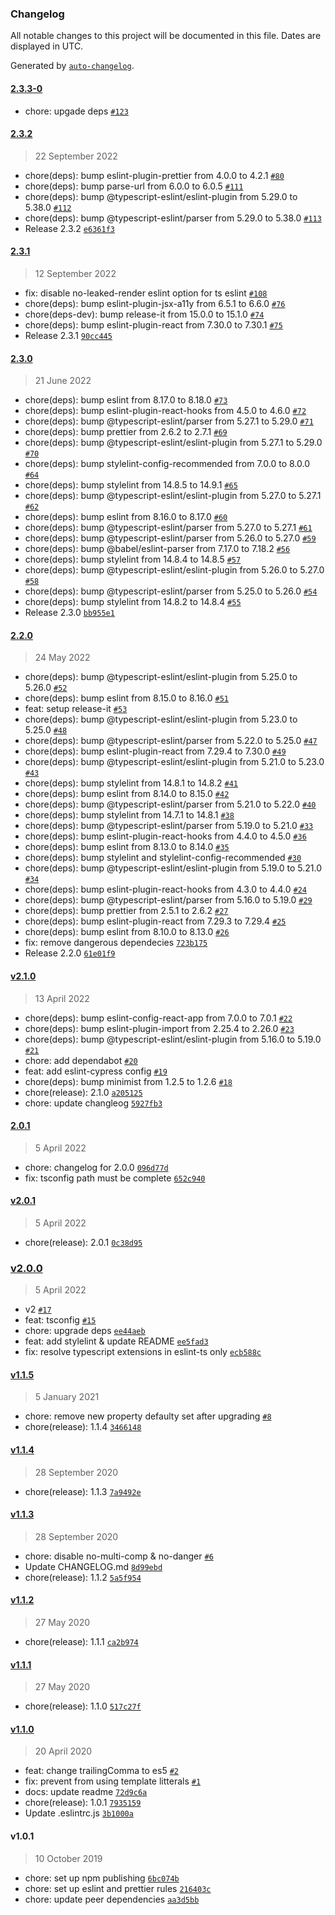 ### Changelog

All notable changes to this project will be documented in this file. Dates are displayed in UTC.

Generated by [`auto-changelog`](https://github.com/CookPete/auto-changelog).

#### [2.3.3-0](https://github.com/WTTJ/wttj-config-front/compare/2.3.2...2.3.3-0)

- chore: upgade deps [`#123`](https://github.com/WTTJ/wttj-config-front/pull/123)

#### [2.3.2](https://github.com/WTTJ/wttj-config-front/compare/2.3.1...2.3.2)

> 22 September 2022

- chore(deps): bump eslint-plugin-prettier from 4.0.0 to 4.2.1 [`#80`](https://github.com/WTTJ/wttj-config-front/pull/80)
- chore(deps): bump parse-url from 6.0.0 to 6.0.5 [`#111`](https://github.com/WTTJ/wttj-config-front/pull/111)
- chore(deps): bump @typescript-eslint/eslint-plugin from 5.29.0 to 5.38.0 [`#112`](https://github.com/WTTJ/wttj-config-front/pull/112)
- chore(deps): bump @typescript-eslint/parser from 5.29.0 to 5.38.0 [`#113`](https://github.com/WTTJ/wttj-config-front/pull/113)
- Release 2.3.2 [`e6361f3`](https://github.com/WTTJ/wttj-config-front/commit/e6361f39bbd845080de695634bbbb8a9aa6b7011)

#### [2.3.1](https://github.com/WTTJ/wttj-config-front/compare/2.3.0...2.3.1)

> 12 September 2022

- fix: disable no-leaked-render eslint option for ts eslint [`#108`](https://github.com/WTTJ/wttj-config-front/pull/108)
- chore(deps): bump eslint-plugin-jsx-a11y from 6.5.1 to 6.6.0 [`#76`](https://github.com/WTTJ/wttj-config-front/pull/76)
- chore(deps-dev): bump release-it from 15.0.0 to 15.1.0 [`#74`](https://github.com/WTTJ/wttj-config-front/pull/74)
- chore(deps): bump eslint-plugin-react from 7.30.0 to 7.30.1 [`#75`](https://github.com/WTTJ/wttj-config-front/pull/75)
- Release 2.3.1 [`90cc445`](https://github.com/WTTJ/wttj-config-front/commit/90cc445f0820c12c653b29fec25bcdd02b82f5e0)

#### [2.3.0](https://github.com/WTTJ/wttj-config-front/compare/2.2.0...2.3.0)

> 21 June 2022

- chore(deps): bump eslint from 8.17.0 to 8.18.0 [`#73`](https://github.com/WTTJ/wttj-config-front/pull/73)
- chore(deps): bump eslint-plugin-react-hooks from 4.5.0 to 4.6.0 [`#72`](https://github.com/WTTJ/wttj-config-front/pull/72)
- chore(deps): bump @typescript-eslint/parser from 5.27.1 to 5.29.0 [`#71`](https://github.com/WTTJ/wttj-config-front/pull/71)
- chore(deps): bump prettier from 2.6.2 to 2.7.1 [`#69`](https://github.com/WTTJ/wttj-config-front/pull/69)
- chore(deps): bump @typescript-eslint/eslint-plugin from 5.27.1 to 5.29.0 [`#70`](https://github.com/WTTJ/wttj-config-front/pull/70)
- chore(deps): bump stylelint-config-recommended from 7.0.0 to 8.0.0 [`#64`](https://github.com/WTTJ/wttj-config-front/pull/64)
- chore(deps): bump stylelint from 14.8.5 to 14.9.1 [`#65`](https://github.com/WTTJ/wttj-config-front/pull/65)
- chore(deps): bump @typescript-eslint/eslint-plugin from 5.27.0 to 5.27.1 [`#62`](https://github.com/WTTJ/wttj-config-front/pull/62)
- chore(deps): bump eslint from 8.16.0 to 8.17.0 [`#60`](https://github.com/WTTJ/wttj-config-front/pull/60)
- chore(deps): bump @typescript-eslint/parser from 5.27.0 to 5.27.1 [`#61`](https://github.com/WTTJ/wttj-config-front/pull/61)
- chore(deps): bump @typescript-eslint/parser from 5.26.0 to 5.27.0 [`#59`](https://github.com/WTTJ/wttj-config-front/pull/59)
- chore(deps): bump @babel/eslint-parser from 7.17.0 to 7.18.2 [`#56`](https://github.com/WTTJ/wttj-config-front/pull/56)
- chore(deps): bump stylelint from 14.8.4 to 14.8.5 [`#57`](https://github.com/WTTJ/wttj-config-front/pull/57)
- chore(deps): bump @typescript-eslint/eslint-plugin from 5.26.0 to 5.27.0 [`#58`](https://github.com/WTTJ/wttj-config-front/pull/58)
- chore(deps): bump @typescript-eslint/parser from 5.25.0 to 5.26.0 [`#54`](https://github.com/WTTJ/wttj-config-front/pull/54)
- chore(deps): bump stylelint from 14.8.2 to 14.8.4 [`#55`](https://github.com/WTTJ/wttj-config-front/pull/55)
- Release 2.3.0 [`bb955e1`](https://github.com/WTTJ/wttj-config-front/commit/bb955e1d29ad88538273e15530f9ebf78ee77e44)

#### [2.2.0](https://github.com/WTTJ/wttj-config-front/compare/v2.1.0...2.2.0)

> 24 May 2022

- chore(deps): bump @typescript-eslint/eslint-plugin from 5.25.0 to 5.26.0 [`#52`](https://github.com/WTTJ/wttj-config-front/pull/52)
- chore(deps): bump eslint from 8.15.0 to 8.16.0 [`#51`](https://github.com/WTTJ/wttj-config-front/pull/51)
- feat: setup release-it [`#53`](https://github.com/WTTJ/wttj-config-front/pull/53)
- chore(deps): bump @typescript-eslint/eslint-plugin from 5.23.0 to 5.25.0 [`#48`](https://github.com/WTTJ/wttj-config-front/pull/48)
- chore(deps): bump @typescript-eslint/parser from 5.22.0 to 5.25.0 [`#47`](https://github.com/WTTJ/wttj-config-front/pull/47)
- chore(deps): bump eslint-plugin-react from 7.29.4 to 7.30.0 [`#49`](https://github.com/WTTJ/wttj-config-front/pull/49)
- chore(deps): bump @typescript-eslint/eslint-plugin from 5.21.0 to 5.23.0 [`#43`](https://github.com/WTTJ/wttj-config-front/pull/43)
- chore(deps): bump stylelint from 14.8.1 to 14.8.2 [`#41`](https://github.com/WTTJ/wttj-config-front/pull/41)
- chore(deps): bump eslint from 8.14.0 to 8.15.0 [`#42`](https://github.com/WTTJ/wttj-config-front/pull/42)
- chore(deps): bump @typescript-eslint/parser from 5.21.0 to 5.22.0 [`#40`](https://github.com/WTTJ/wttj-config-front/pull/40)
- chore(deps): bump stylelint from 14.7.1 to 14.8.1 [`#38`](https://github.com/WTTJ/wttj-config-front/pull/38)
- chore(deps): bump @typescript-eslint/parser from 5.19.0 to 5.21.0 [`#33`](https://github.com/WTTJ/wttj-config-front/pull/33)
- chore(deps): bump eslint-plugin-react-hooks from 4.4.0 to 4.5.0 [`#36`](https://github.com/WTTJ/wttj-config-front/pull/36)
- chore(deps): bump eslint from 8.13.0 to 8.14.0 [`#35`](https://github.com/WTTJ/wttj-config-front/pull/35)
- chore(deps): bump stylelint and stylelint-config-recommended [`#30`](https://github.com/WTTJ/wttj-config-front/pull/30)
- chore(deps): bump @typescript-eslint/eslint-plugin from 5.19.0 to 5.21.0 [`#34`](https://github.com/WTTJ/wttj-config-front/pull/34)
- chore(deps): bump eslint-plugin-react-hooks from 4.3.0 to 4.4.0 [`#24`](https://github.com/WTTJ/wttj-config-front/pull/24)
- chore(deps): bump @typescript-eslint/parser from 5.16.0 to 5.19.0 [`#29`](https://github.com/WTTJ/wttj-config-front/pull/29)
- chore(deps): bump prettier from 2.5.1 to 2.6.2 [`#27`](https://github.com/WTTJ/wttj-config-front/pull/27)
- chore(deps): bump eslint-plugin-react from 7.29.3 to 7.29.4 [`#25`](https://github.com/WTTJ/wttj-config-front/pull/25)
- chore(deps): bump eslint from 8.10.0 to 8.13.0 [`#26`](https://github.com/WTTJ/wttj-config-front/pull/26)
- fix: remove dangerous dependecies [`723b175`](https://github.com/WTTJ/wttj-config-front/commit/723b175856e21c4b4c8e40f78228d147f63d7a83)
- Release 2.2.0 [`61e01f9`](https://github.com/WTTJ/wttj-config-front/commit/61e01f9fd5a0cc67bc17b7d7f5d5306f17ab5b38)

#### [v2.1.0](https://github.com/WTTJ/wttj-config-front/compare/2.0.1...v2.1.0)

> 13 April 2022

- chore(deps): bump eslint-config-react-app from 7.0.0 to 7.0.1 [`#22`](https://github.com/WTTJ/wttj-config-front/pull/22)
- chore(deps): bump eslint-plugin-import from 2.25.4 to 2.26.0 [`#23`](https://github.com/WTTJ/wttj-config-front/pull/23)
- chore(deps): bump @typescript-eslint/eslint-plugin from 5.16.0 to 5.19.0 [`#21`](https://github.com/WTTJ/wttj-config-front/pull/21)
- chore: add dependabot [`#20`](https://github.com/WTTJ/wttj-config-front/pull/20)
- feat: add eslint-cypress config [`#19`](https://github.com/WTTJ/wttj-config-front/pull/19)
- chore(deps): bump minimist from 1.2.5 to 1.2.6 [`#18`](https://github.com/WTTJ/wttj-config-front/pull/18)
- chore(release): 2.1.0 [`a205125`](https://github.com/WTTJ/wttj-config-front/commit/a205125897203a954c847e677bc5dccd88404c95)
- chore: update changleog [`5927fb3`](https://github.com/WTTJ/wttj-config-front/commit/5927fb378ae2336eca343f95b970f0c3f25aa1a5)

#### [2.0.1](https://github.com/WTTJ/wttj-config-front/compare/v2.0.1...2.0.1)

> 5 April 2022

- chore: changelog for 2.0.0 [`096d77d`](https://github.com/WTTJ/wttj-config-front/commit/096d77d2649959f7d1a9201d2ccf6a121661e717)
- fix: tsconfig path must be complete [`652c940`](https://github.com/WTTJ/wttj-config-front/commit/652c940c5d1ab783a27c905f3e85095c6a217f6b)

#### [v2.0.1](https://github.com/WTTJ/wttj-config-front/compare/v2.0.0...v2.0.1)

> 5 April 2022

- chore(release): 2.0.1 [`0c38d95`](https://github.com/WTTJ/wttj-config-front/commit/0c38d95003b0470028e5945e3d23f77985fd05c0)

### [v2.0.0](https://github.com/WTTJ/wttj-config-front/compare/v1.1.5...v2.0.0)

> 5 April 2022

- v2 [`#17`](https://github.com/WTTJ/wttj-config-front/pull/17)
- feat: tsconfig [`#15`](https://github.com/WTTJ/wttj-config-front/pull/15)
- chore: upgrade deps [`ee44aeb`](https://github.com/WTTJ/wttj-config-front/commit/ee44aeb5edee17a077ba2aed3d7e5d2c94a9652d)
- feat: add stylelint & update README [`ee5fad3`](https://github.com/WTTJ/wttj-config-front/commit/ee5fad3bb2ba2baa0b8c00ad46077d2e42a5f94c)
- fix: resolve typescript extensions in eslint-ts only [`ecb588c`](https://github.com/WTTJ/wttj-config-front/commit/ecb588cbde0e6921a4832a04bcc35176c6ea036f)

#### [v1.1.5](https://github.com/WTTJ/wttj-config-front/compare/v1.1.4...v1.1.5)

> 5 January 2021

- chore: remove new property defaulty set after upgrading [`#8`](https://github.com/WTTJ/wttj-config-front/pull/8)
- chore(release): 1.1.4 [`3466148`](https://github.com/WTTJ/wttj-config-front/commit/3466148dcb6282c489452f587f87e843a8956371)

#### [v1.1.4](https://github.com/WTTJ/wttj-config-front/compare/v1.1.3...v1.1.4)

> 28 September 2020

- chore(release): 1.1.3 [`7a9492e`](https://github.com/WTTJ/wttj-config-front/commit/7a9492e4b3f80a9ae5cbe7e2423d8a7340b6fb52)

#### [v1.1.3](https://github.com/WTTJ/wttj-config-front/compare/v1.1.2...v1.1.3)

> 28 September 2020

- chore: disable no-multi-comp & no-danger [`#6`](https://github.com/WTTJ/wttj-config-front/pull/6)
- Update CHANGELOG.md [`8d99ebd`](https://github.com/WTTJ/wttj-config-front/commit/8d99ebd3c3123ec12c4eb0570a7e1d7d17cbb6c3)
- chore(release): 1.1.2 [`5a5f954`](https://github.com/WTTJ/wttj-config-front/commit/5a5f954f94cb2ac6e638da70439e49da3ed66a1f)

#### [v1.1.2](https://github.com/WTTJ/wttj-config-front/compare/v1.1.1...v1.1.2)

> 27 May 2020

- chore(release): 1.1.1 [`ca2b974`](https://github.com/WTTJ/wttj-config-front/commit/ca2b974eaa0972285ebea738be320ca8c5496372)

#### [v1.1.1](https://github.com/WTTJ/wttj-config-front/compare/v1.1.0...v1.1.1)

> 27 May 2020

- chore(release): 1.1.0 [`517c27f`](https://github.com/WTTJ/wttj-config-front/commit/517c27f2b63991d1ea2886e16ae244a2eac811da)

#### [v1.1.0](https://github.com/WTTJ/wttj-config-front/compare/v1.0.1...v1.1.0)

> 20 April 2020

- feat: change trailingComma to es5 [`#2`](https://github.com/WTTJ/wttj-config-front/pull/2)
- fix: prevent from using template litterals [`#1`](https://github.com/WTTJ/wttj-config-front/pull/1)
- docs: update readme [`72d9c6a`](https://github.com/WTTJ/wttj-config-front/commit/72d9c6a8dec676e69fdf3b9f25492db77a7ed87c)
- chore(release): 1.0.1 [`7935159`](https://github.com/WTTJ/wttj-config-front/commit/793515999dfa243cd912ed34f97188c7bbcf86b0)
- Update .eslintrc.js [`3b1000a`](https://github.com/WTTJ/wttj-config-front/commit/3b1000a4afb2f4253dde84f605fca4f6255e3b9e)

#### v1.0.1

> 10 October 2019

- chore: set up npm publishing [`6bc074b`](https://github.com/WTTJ/wttj-config-front/commit/6bc074bb584c2911ac1a6d4bf8f4495dbe78f441)
- chore: set up eslint and prettier rules [`216403c`](https://github.com/WTTJ/wttj-config-front/commit/216403ca6726c671c3b76b2d9c13f9af4b65eff4)
- chore: update peer dependencies [`aa3d5bb`](https://github.com/WTTJ/wttj-config-front/commit/aa3d5bb5dd678cdac65cd83e6f716cef593fb34d)
